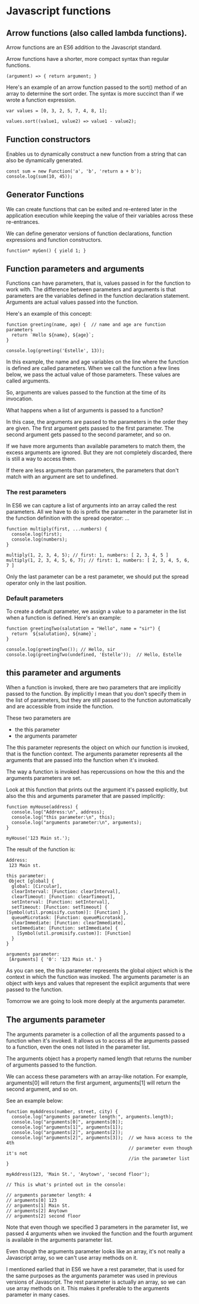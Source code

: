 # Javascript functions






## Arrow functions (also called lambda functions).

Arrow functions are an ES6 addition to the Javascript standard.

Arrow functions have a shorter, more compact syntax than regular functions.

```
(argument) => { return argument; }
```

Here's an example of an arrow function passed to the sort() method of an array to
determine the sort order.
The syntax is more succinct than if we wrote a function expression.

```
var values = [0, 3, 2, 5, 7, 4, 8, 1];

values.sort((value1, value2) => value1 - value2);
```


## Function constructors

Enables us to dynamically construct a new function from a string that can also
be dynamically generated.

```
const sum = new Function('a', 'b', 'return a + b');
console.log(sum(10, 45));
```

## Generator Functions

We can create functions that can be exited and re-entered later in the
application execution while keeping the value of their variables across these
re-entrances.

We can define generator versions of function declarations, function expressions
and function constructors.

```
function* myGen() { yield 1; }
```








## Function parameters and arguments

Functions can have parameters, that is, values passed in for the function to
work with. The difference between parameters and arguments is that parameters
are the variables defined in the function declaration statement.
Arguments are actual values passed into the function.

Here's an example of this concept:

```
function greeting(name, age) {  // name and age are function parameters
  return `Hello ${name}, ${age}`;
}

console.log(greeting('Estelle', 13));
```

In this example, the name and age variables on the line where the function is
defined are called parameters.
When we call the function a few lines below, we pass the actual value of those
parameters. These values are called arguments.

So, arguments are values passed to the function at the time of its invocation.

What happens when a list of arguments is passed to a function?

In this case, the arguments are passed to the parameters in the order they are
given. The first argument gets passed to the first parameter. The second
argument gets passed to the second parameter, and so on.

If we have more arguments than available parameters to match them, the excess
arguments are ignored.
But they are not completely discarded, there is still a way to access them.

If there are less arguments than parameters, the parameters that don't match
with an argument are set to undefined.

### The rest parameters

In ES6 we can capture a list of arguments into an array called the rest
parameters. All we have to do is prefix the parameter in the parameter list in
the function definition with the spread operator: ...

```
function multiply(first, ...numbers) {
  console.log(first);
  console.log(numbers);
}

multiply(1, 2, 3, 4, 5); // first: 1, numbers: [ 2, 3, 4, 5 ]
multiply(1, 2, 3, 4, 5, 6, 7); // first: 1, numbers: [ 2, 3, 4, 5, 6, 7 ]
```
Only the last parameter can be a rest parameter, we should put the spread
operator only in the last position.


### Default parameters

To create a default parameter, we assign a value to a parameter in the list when
a function is defined. Here's an example:

```
function greetingTwo(salutation = "Hello", name = "sir") {
  return `${salutation}, ${name}`;
}

console.log(greetingTwo()); // Hello, sir
console.log(greetingTwo(undefined, 'Estelle'));  // Hello, Estelle
```







## this parameter and arguments

When a function is invoked, there are two parameters that are implicitly passed
to the function. By implicitly I mean that you don't specify them in the list of
parameters, but they are still passed to the function automatically and are
accessible from inside the function.

These two parameters are 

- the this parameter
- the arguments parameter

The this parameter represents the object on which our function is invoked, that
is the function context.
The arguments parameter represents all the arguments that are passed into the
function when it's invoked.

The way a function is invoked has repercussions on how the this and the
arguments parameters are set.

Look at this function that prints out the argument it's passed explicitly, but also the
this  and arguments parameter that are passed implicitly:

```
function myHouse(address) {
  console.log("Address:\n", address);
  console.log("this parameter:\n", this);
  console.log("arguments parameter:\n", arguments);
}

myHouse('123 Main st.');
```

The result of the function is:

```
Address:
 123 Main st.

this parameter:
 Object [global] {
  global: [Circular],
  clearInterval: [Function: clearInterval],
  clearTimeout: [Function: clearTimeout],
  setInterval: [Function: setInterval],
  setTimeout: [Function: setTimeout] { [Symbol(util.promisify.custom)]: [Function] },
  queueMicrotask: [Function: queueMicrotask],
  clearImmediate: [Function: clearImmediate],
  setImmediate: [Function: setImmediate] {
    [Symbol(util.promisify.custom)]: [Function]
  }
}

arguments parameter:
 [Arguments] { '0': '123 Main st.' }

```

As you can see, the this parameter represents the global object which is the
context in which the function was invoked.
The arguments parameter is an object with keys and values that represent the
explicit arguments that were passed to the function.

Tomorrow we are going to look more deeply at the arguments parameter.








## The arguments parameter

The arguments parameter is a collection of all the arguments passed to a
function when it's invoked. 
It allows us to access all the arguments passed to a function, even the ones not
listed in the parameter list.

The arguments object has a property named length that returns  the number of
arguments passed to the function.

We can access these parameters with an array-like notation.
For example, arguments[0] will return the first argument, arguments[1] will
return the second argument, and so on.

See an example below:

```
function myAddress(number, street, city) {
  console.log("arguments parameter length:", arguments.length);
  console.log("arguments[0]", arguments[0]);
  console.log("arguments[1]", arguments[1]);
  console.log("arguments[2]", arguments[2]);
  console.log("arguments[2]", arguments[3]);  // we hava access to the 4th
                                              // parameter even though it's not
                                              //in the parameter list
}

myAddress(123, 'Main St.', 'Anytown', 'second floor');

// This is what's printed out in the console:

// arguments parameter length: 4
// arguments[0] 123
// arguments[1] Main St.
// arguments[2] Anytown
// arguments[2] second floor
```

Note that even though we specified 3 parameters in the parameter list, we passed
4 arguments when we invoked the function and the fourth argument is available in
the arguments parameter list.

Even though the arguments parameter looks like an array, it's not really a
Javascript array, so we can't use array methods on it.

I mentioned earlied that in ES6 we have a rest parameter, that is used for the
same purposes as the arguments parameter was used in previous versions of
Javascript. The rest parameter is actually an array, so we can use array methods
on it. This makes it preferable to the arguments parameter in many cases.


